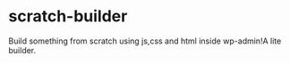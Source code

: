 # scratch-builder
Build something from scratch using js,css and html inside wp-admin!A lite builder.
